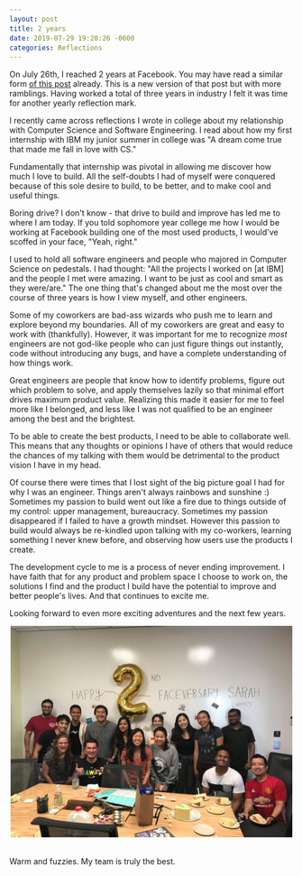 ```yaml
---
layout: post
title: 2 years
date: 2019-07-29 19:20:26 -0600
categories: Reflections
---
```


On July 26th, I reached 2 years at Facebook. You may have read a similar form [of this post](https://schen22.github.io/reflections/2016/12/16/Reflections-as-a-Software-Engineer.html) already. This is a new version of that post but with more ramblings. Having worked a total of three years in industry I felt it was time for another yearly reflection mark.

I recently came across reflections I wrote in college about my relationship with Computer Science and Software Engineering. I read about how my first internship with IBM my junior summer in college was "A dream come true that made me fall in love with CS."

Fundamentally that internship was pivotal in allowing me discover how much I love to build. All the self-doubts I had of myself were conquered because of this sole desire to build, to be better, and to make cool and useful things.

Boring drive? I don't know - that drive to build and improve has led me to where I am today. If you told sophomore year college me how I would be working at Facebook building one of the most used products, I would've scoffed in your face, "Yeah, right."

I used to hold all software engineers and people who majored in Computer Science on pedestals. I had thought: "All the projects I worked on [at IBM] and the people I met were amazing. I want to be just as cool and smart as they were/are." The one thing that's changed about me the most over the course of three years is how I view myself, and other engineers.

Some of my coworkers are bad-ass wizards who push me to learn and explore beyond my boundaries. All of my coworkers are great and easy to work with (thankfully). However, it was important for me to recognize *most* engineers are not god-like people who can just figure things out instantly, code without introducing any bugs, and have a complete understanding of how things work.

Great engineers are people that know how to identify problems, figure out which problem to solve, and apply themselves lazily so that minimal effort drives maximum product value. Realizing this made it easier for me to feel more like I belonged, and less like I was not qualified to be an engineer among the best and the brightest.

To be able to create the best products, I need to be able to collaborate well. This means that any thoughts or opinions I have of others that would reduce the chances of my talking with them would be detrimental to the product vision I have in my head.

Of course there were times that I lost sight of the big picture goal I had for why I was an engineer. Things aren't always rainbows and sunshine :) Sometimes my passion to build went out like a fire due to things outside of my control: upper management, bureaucracy. Sometimes my passion disappeared if I failed to have a growth mindset. However this passion to build would always be re-kindled upon talking with my co-workers, learning something I never knew before, and observing how users use the products I create.

The development cycle to me is a process of never ending improvement. I have faith that for any product and problem space I choose to work on, the solutions I find and the product I build have the potential to improve and better people's lives. And that continues to excite me.

Looking forward to even more exciting adventures and the next few years.

<center><img src="assets/img/2-years.jpg" alt="drawing" width="500"/></center>
<br>

Warm and fuzzies. My team is truly the best.
